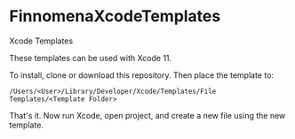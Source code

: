 # FinnomenaXcodeTemplates

Xcode Templates

These templates can be used with Xcode 11.

To install, clone or download this repository. Then place the template to:

```
/Users/<User>/Library/Developer/Xcode/Templates/File Templates/<Template Folder>
```

That's it. Now run Xcode, open project, and create a new file using the new template.
